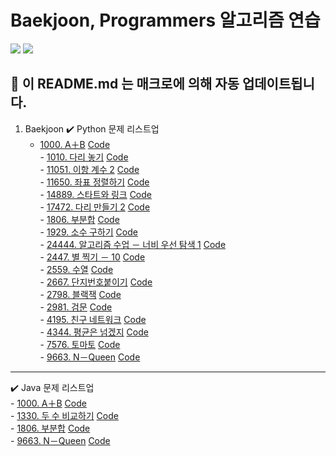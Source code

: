 # Baekjoon, Programmers 알고리즘 연습
<img src="https://img.shields.io/badge/python-3776AB?style=flat&logo=python&logoColor=white"> <img src="https://img.shields.io/badge/-JAVA-007396?style=flat&logo=OpenJDK&logoColor=white">   
   


 🐣  이 README.md 는 매크로에 의해 자동 업데이트됩니다. 
--- 
1. Baekjoon
  ✔️ Python 문제 리스트업   
    - [1000. A＋B](https://www.acmicpc.net/problem/1000) [Code](/백준/Bronze/1000. A＋B/A＋B.py)<br>    - [1010. 다리 놓기](https://www.acmicpc.net/problem/1010) [Code](/백준/Silver/1010. 다리 놓기/다리 놓기.py)<br>    - [11051. 이항 계수 2](https://www.acmicpc.net/problem/11051) [Code](/백준/Silver/11051. 이항 계수 2/이항 계수 2.py)<br>    - [11650. 좌표 정렬하기](https://www.acmicpc.net/problem/11650) [Code](/백준/Silver/11650. 좌표 정렬하기/좌표 정렬하기.py)<br>    - [14889. 스타트와 링크](https://www.acmicpc.net/problem/14889) [Code](/백준/Silver/14889. 스타트와 링크/스타트와 링크.py)<br>    - [17472. 다리 만들기 2](https://www.acmicpc.net/problem/17472) [Code](/백준/Gold/17472. 다리 만들기 2/다리 만들기 2.py)<br>    - [1806. 부분합](https://www.acmicpc.net/problem/1806) [Code](/백준/Gold/1806. 부분합/부분합.py)<br>    - [1929. 소수 구하기](https://www.acmicpc.net/problem/1929) [Code](/백준/Silver/1929. 소수 구하기/소수 구하기.py)<br>    - [24444. 알고리즘 수업 － 너비 우선 탐색 1](https://www.acmicpc.net/problem/24444) [Code](/백준/Silver/24444. 알고리즘 수업 － 너비 우선 탐색 1/알고리즘 수업 － 너비 우선 탐색 1.py)<br>    - [2447. 별 찍기 － 10](https://www.acmicpc.net/problem/2447) [Code](/백준/Gold/2447. 별 찍기 － 10/별 찍기 － 10.py)<br>    - [2559. 수열](https://www.acmicpc.net/problem/2559) [Code](/백준/Silver/2559. 수열/수열.py)<br>    - [2667. 단지번호붙이기](https://www.acmicpc.net/problem/2667) [Code](/백준/Silver/2667. 단지번호붙이기/단지번호붙이기.py)<br>    - [2798. 블랙잭](https://www.acmicpc.net/problem/2798) [Code](/백준/Bronze/2798. 블랙잭/블랙잭.py)<br>    - [2981. 검문](https://www.acmicpc.net/problem/2981) [Code](/백준/Gold/2981. 검문/검문.py)<br>    - [4195. 친구 네트워크](https://www.acmicpc.net/problem/4195) [Code](/백준/Gold/4195. 친구 네트워크/친구 네트워크.py)<br>    - [4344. 평균은 넘겠지](https://www.acmicpc.net/problem/4344) [Code](/백준/Bronze/4344. 평균은 넘겠지/평균은 넘겠지.py)<br>    - [7576. 토마토](https://www.acmicpc.net/problem/7576) [Code](/백준/Gold/7576. 토마토/토마토.py)<br>    - [9663. N－Queen](https://www.acmicpc.net/problem/9663) [Code](/백준/Gold/9663. N－Queen/N－Queen.py)   
    
--- 
    
 ✔️ Java 문제 리스트업   
    - [1000. A＋B](https://www.acmicpc.net/problem/1000) [Code](/백준/Bronze/1000. A＋B/A＋B.java)<br>    - [1330. 두 수 비교하기](https://www.acmicpc.net/problem/1330) [Code](/백준/Bronze/1330. 두 수 비교하기/두 수 비교하기.java)<br>    - [1806. 부분합](https://www.acmicpc.net/problem/1806) [Code](/백준/Gold/1806. 부분합/부분합.java)<br>    - [9663. N－Queen](https://www.acmicpc.net/problem/9663) [Code](/백준/Gold/9663. N－Queen/N－Queen.java)

